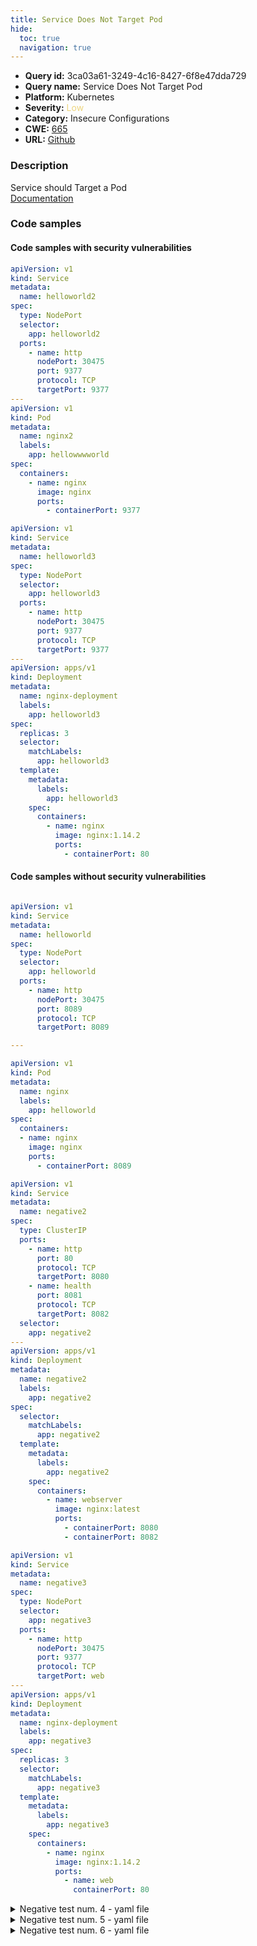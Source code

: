 ```yaml
---
title: Service Does Not Target Pod
hide:
  toc: true
  navigation: true
---
```


<style>
  .highlight .hll {
    background-color: #ff171742;
  }
  .md-content {
    max-width: 1100px;
    margin: 0 auto;
  }
</style>

-   **Query id:** 3ca03a61-3249-4c16-8427-6f8e47dda729
-   **Query name:** Service Does Not Target Pod
-   **Platform:** Kubernetes
-   **Severity:** <span style="color:#edd57e">Low</span>
-   **Category:** Insecure Configurations
-   **CWE:** <a href="https://cwe.mitre.org/data/definitions/665.html" onclick="newWindowOpenerSafe(event, 'https://cwe.mitre.org/data/definitions/665.html')">665</a>
-   **URL:** [Github](https://github.com/Checkmarx/kics/tree/master/assets/queries/k8s/service_does_not_target_pod)

### Description
Service should Target a Pod<br>
[Documentation](https://kubernetes.io/docs/concepts/services-networking/service/)

### Code samples
#### Code samples with security vulnerabilities
```yaml title="Positive test num. 1 - yaml file" hl_lines="7"
apiVersion: v1
kind: Service
metadata:
  name: helloworld2
spec:
  type: NodePort
  selector:
    app: helloworld2
  ports:
    - name: http
      nodePort: 30475
      port: 9377
      protocol: TCP
      targetPort: 9377
---
apiVersion: v1
kind: Pod
metadata:
  name: nginx2
  labels:
    app: hellowwwworld
spec:
  containers:
    - name: nginx
      image: nginx
      ports:
        - containerPort: 9377

```
```yaml title="Positive test num. 2 - yaml file" hl_lines="12"
apiVersion: v1
kind: Service
metadata:
  name: helloworld3
spec:
  type: NodePort
  selector:
    app: helloworld3
  ports:
    - name: http
      nodePort: 30475
      port: 9377
      protocol: TCP
      targetPort: 9377
---
apiVersion: apps/v1
kind: Deployment
metadata:
  name: nginx-deployment
  labels:
    app: helloworld3
spec:
  replicas: 3
  selector:
    matchLabels:
      app: helloworld3
  template:
    metadata:
      labels:
        app: helloworld3
    spec:
      containers:
        - name: nginx
          image: nginx:1.14.2
          ports:
            - containerPort: 80

```


#### Code samples without security vulnerabilities
```yaml title="Negative test num. 1 - yaml file"

apiVersion: v1
kind: Service
metadata:
  name: helloworld
spec:
  type: NodePort
  selector:
    app: helloworld
  ports:
    - name: http
      nodePort: 30475
      port: 8089
      protocol: TCP
      targetPort: 8089

---

apiVersion: v1
kind: Pod
metadata:
  name: nginx
  labels:
    app: helloworld
spec:
  containers:
  - name: nginx
    image: nginx
    ports:
      - containerPort: 8089

```
```yaml title="Negative test num. 2 - yaml file"
apiVersion: v1
kind: Service
metadata:
  name: negative2
spec:
  type: ClusterIP
  ports:
    - name: http
      port: 80
      protocol: TCP
      targetPort: 8080
    - name: health
      port: 8081
      protocol: TCP
      targetPort: 8082
  selector:
    app: negative2
---
apiVersion: apps/v1
kind: Deployment
metadata:
  name: negative2
  labels:
    app: negative2
spec:
  selector:
    matchLabels:
      app: negative2
  template:
    metadata:
      labels:
        app: negative2
    spec:
      containers:
        - name: webserver
          image: nginx:latest
          ports:
            - containerPort: 8080
            - containerPort: 8082

```
```yaml title="Negative test num. 3 - yaml file"
apiVersion: v1
kind: Service
metadata:
  name: negative3
spec:
  type: NodePort
  selector:
    app: negative3
  ports:
    - name: http
      nodePort: 30475
      port: 9377
      protocol: TCP
      targetPort: web
---
apiVersion: apps/v1
kind: Deployment
metadata:
  name: nginx-deployment
  labels:
    app: negative3
spec:
  replicas: 3
  selector:
    matchLabels:
      app: negative3
  template:
    metadata:
      labels:
        app: negative3
    spec:
      containers:
        - name: nginx
          image: nginx:1.14.2
          ports:
            - name: web
              containerPort: 80

```
<details><summary>Negative test num. 4 - yaml file</summary>

```yaml
apiVersion: v1
kind: Service
metadata:
  name: negative4
spec:
  selector:
    app: negative4
    tier: backend
  ports:
  - protocol: TCP
    port: 80
    targetPort: http
---
apiVersion: apps/v1
kind: Deployment
metadata:
  name: backend
spec:
  selector:
    matchLabels:
      app: negative4
      tier: backend
      track: stable
  replicas: 3
  template:
    metadata:
      labels:
        app: negative4
        tier: backend
        track: stable
    spec:
      containers:
        - name: negative4
          image: "gcr.io/google-samples/hello-go-gke:1.0"
          ports:
            - name: http
              containerPort: 80

```
</details>
<details><summary>Negative test num. 5 - yaml file</summary>

```yaml
apiVersion: v1
kind: Service
metadata:
  name: negative5
spec:
  selector:
    app: negative5
    tier: backend
  ports:
  - protocol: TCP
    port: 80
---
apiVersion: apps/v1
kind: Deployment
metadata:
  name: backend
spec:
  selector:
    matchLabels:
      app: negative5
      tier: backend
      track: stable
  replicas: 3
  template:
    metadata:
      labels:
        app: negative5
        tier: backend
        track: stable
    spec:
      containers:
        - name: negative5
          image: "gcr.io/google-samples/hello-go-gke:1.0"
          ports:
            - name: http
              containerPort: 80

```
</details>
<details><summary>Negative test num. 6 - yaml file</summary>

```yaml
apiVersion: v1
kind: Service
metadata:
  name: helloworld
spec:
  type: NodePort
  selector:
    app: helloworld
  ports:
    - name: http
      nodePort: 30475
      port: 8089
      protocol: TCP
      targetPort: 8089
---
apiVersion: v1
kind: Pod
metadata:
  name: nginx3
  labels:
    app: helloworld
spec:
  containers:
  - name: nginx
    image: nginx
    ports:
      - containerPort: 808
---
apiVersion: v1
kind: Pod
metadata:
  name: nginx
  labels:
    app: helloworld
spec:
  containers:
  - name: nginx
    image: nginx
    ports:
      - containerPort: 8089

```
</details>
